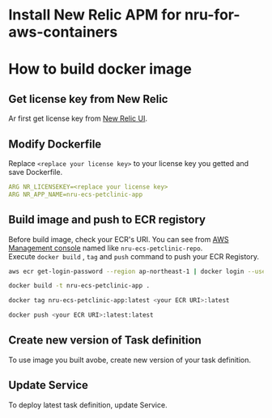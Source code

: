# Install New Relic APM for nru-for-aws-containers

# How to build docker image

## Get license key from New Relic
Ar first get license key from [New Relic UI](https://one.newrelic.com/launcher/api-keys-ui.launcher?pane=eyJuZXJkbGV0SWQiOiJhcGkta2V5cy11aS5ob21lIn0=).

## Modify Dockerfile

Replace `<replace your license key>` to your license key you getted and save Dockerfile.
```yaml
ARG NR_LICENSEKEY=<replace your license key>
ARG NR_APP_NAME=nru-ecs-petclinic-app
```

## Build image and push to ECR registory

Before build image, check your ECR's URI. You can see from [AWS Management console](https://ap-northeast-1.console.aws.amazon.com/ecr/repositories?region=ap-northeast-1) named like `nru-ecs-petclinic-repo`.  
Execute `docker build` , `tag` and `push` command to push your ECR Registory.  

```bash
aws ecr get-login-password --region ap-northeast-1 | docker login --username AWS --password-stdin <replace your acountID>.dkr.ecr.ap-northeast-1.amazonaws.com

docker build -t nru-ecs-petclinic-app .

docker tag nru-ecs-petclinic-app:latest <your ECR URI>:latest

docker push <your ECR URI>:latest:latest

```

## Create new version of Task definition
To use image you built avobe, create new version of your task definition.

## Update Service 
To deploy latest task definition, update Service.